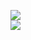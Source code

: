 [![](https://img.shields.io/badge/Made%20With-Github%20Spray-lightgrey.svg?style=for-the-badge&logo=github)](https://github.com/Annihil/github-spray#3693)  
[![](https://i.imgur.com/2DrTn0Z.gif)](https://github.com/Annihil/github-spray)